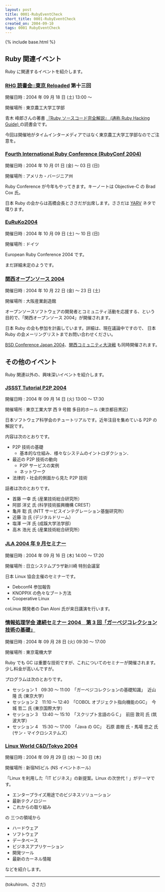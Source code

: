 ```yaml
---
layout: post
title: 0001-RubyEventCheck
short_title: 0001-RubyEventCheck
created_on: 2004-09-10
tags: 0001 RubyEventCheck
---
```

{% include base.html %}


## Ruby 関連イベント

Ruby に関連するイベントを紹介します。

### [RHG 読書会::東京 Reloaded](http://pub.cozmixng.org/~the-rwiki/rw-cgi.rb?cmd=view;name=RHG%C6%C9%BD%F1%B2%F1%3A%3A%C5%EC%B5%FE+Reloaded) 第十三回

開催日時 
:  2004 年 09 月 18 日 (土) 13:00 〜 

開催場所 
:  東京農工大学工学部

青木 峰郎さんの著書 [『Ruby ソースコード完全解説』 (通称 Ruby Hacking Guide) ](http://i.loveruby.net/ja/rhg/)の読書会です。

今回は開催地がタイムインターメディアではなく東京農工大学工学部なのでご注意を。

### [Fourth International Ruby Conference (RubyConf 2004)](http://www.rubycentral.org/conference/)

開催日時 
:  2004 年 10 月 01 日 (金) 〜 03 日 (日)

開催場所 
:  アメリカ・バージニア州

Ruby Conference が今年もやってきます。キーノートは Objective-C の Brad Cox 氏。

日本 Ruby の会からは高橋会長とささだが出席します。ささだは [YARV](http://www.atdot.net/yarv/) ネタで喋ります。

### [EuRuKo2004](http://www.ntecs.de/wiki/euruko2004/show/HomePage)

開催日時 
:  2004 年 10 月 09 日 (土) 〜 10 日 (日)

開催場所 
:  ドイツ

European Ruby Conference 2004 です。

まだ詳細未定のようです。

### [関西オープンソース 2004 ](http://k-of.jp/)

開催日時 
:  2004 年 10 月 22 日 (金) 〜 23 日 (土)

開催場所 
:  大阪産業創造館

オープンソースソフトウェアの開発者とコミュニティ活動を応援する、という
目的で、「関西オープンソース 2004」が開催されます。

日本 Ruby の会も参加を計画しています。詳細は、現在議論中ですので、
日本 Ruby の会メーリングリストまでお問い合わせください。

[BSD Conference Japan 2004](http://bsdcon.jp/)、[関西コミュニティ大決戦](http://kessen.k-of.jp/) も同時開催されます。

## その他のイベント

Ruby 関連以外の、興味深いイベントを紹介します。

### [JSSST Tutorial P2P 2004](http://www.jssst.or.jp/plan/p2p04/)

開催日時 
:  2004 年 09 月 14 日 (火) 13:00 〜 17:30

開催場所 
:  東京工業大学 西 9 号館 多目的ホール (東京都目黒区)

日本ソフトウェア科学会のチュートリアルです。近年注目を集めている P2P の解説です。

内容は次のとおりです。

* P2P 技術の基礎
  * 基本的な仕組み．様々なシステムのイントロダクション．
* 最近の P2P 技術の動向
  * P2P サービスの実例
  * ネットワーク
* 法律的・社会的側面から見た P2P 技術


話者は次のとおりです。

* 首藤 一幸 氏 (産業技術総合研究所）
* 阿部 洋丈 氏 (科学技術振興機構 CREST）
* 亀井 聡 氏 (NTT サービスインテグレーション基盤研究所）
* 近藤 治 氏 (デジタルドリーム）
* 塩澤 一洋 氏 (成蹊大学法学部）
* 高木 浩光 氏 (産業技術総合研究所）


### [JLA 2004 年 9 月セミナー](http://jla.linux.or.jp/announce/20040823/1.html)

開催日時 
:  2004 年 09 月 16 日 (木) 14:00 〜 17:20

開催場所 
:  日立システムプラザ新川崎 特別会議室

日本 Linux 協会主催のセミナーです。

* Debconf4 参加報告
* KNOPPIX の色々なブート方法
* Cooperative Linux


coLinux 開発者の Dan Aloni 氏が来日講演を行います。

### [情報処理学会 連続セミナー 2004　第 3 回「ガーベジコレクション技術の基礎」](http://www.ipsj.or.jp/10jigyo/seminar/2004/2004-3.html)

開催日時 
:  2004 年 09 月 28 日 (火) 09:30 〜 17:00

開催場所 
:  東京電機大学

Ruby でも GC は重要な技術ですが、これについてのセミナーが開催されます。
少し料金が高いんですが。

プログラムは次のとおりです。

* セッション 1　09:30 〜 11:00　「ガーベジコレクションの基礎知識」　近山 隆 氏 (東京大学）
* セッション 2　11:10 〜 12:40　「COBOL オブジェクト指向機能のGC」　今城 哲二 氏  (東京国際大学）
* セッション 3　13:40 〜 15:10　「スクリプト言語のＧＣ」　前田 敦司 氏 (筑波大学）
* セッション 4　15:30 〜 17:00　「Java の GC」　石原 直樹 氏・馬場 忠之 氏 (サン・マイクロシステムズ）


### [Linux World C&amp;D/Tokyo 2004](http://www.idg.co.jp/expo/lwc/)

開催日時 
:  2004 年 09 月 29 日 (水) 〜 30 日 (木)

開催場所 
:  新宿NSビル (NS イベントホール)

「Linux を利用した「IT ビジネス」の新提案。Linux の次世代！」がテーマです。

* エンタープライズ用途でのビジネスソリューション
* 最新テクノロジー
* これからの取り組み


の 三つの領域から

* ハードウェア
* ソフトウェア
* データベース
* ビジネスアプリケーション
* 開発ツール
* 最新のカーネル情報


などを紹介します。

----

(tokuhirom、ささだ)


